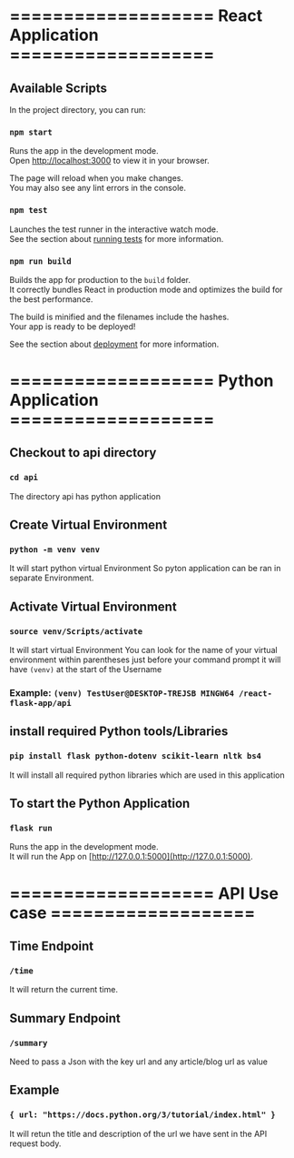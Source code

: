 # =================== React Application ===================

## Available Scripts
In the project directory, you can run:
### `npm start`
Runs the app in the development mode.\
Open [http://localhost:3000](http://localhost:3000) to view it in your browser.

The page will reload when you make changes.\
You may also see any lint errors in the console.

### `npm test`
Launches the test runner in the interactive watch mode.\
See the section about [running tests](https://facebook.github.io/create-react-app/docs/running-tests) for more information.

### `npm run build`
Builds the app for production to the `build` folder.\
It correctly bundles React in production mode and optimizes the build for the best performance.

The build is minified and the filenames include the hashes.\
Your app is ready to be deployed!

See the section about [deployment](https://facebook.github.io/create-react-app/docs/deployment) for more information.

# =================== Python Application ===================

## Checkout to api directory
### `cd api`
The directory api has python application

## Create Virtual Environment
### `python -m venv venv`
It will start python virtual Environment So pyton application can be ran in separate Environment.

## Activate Virtual Environment
### `source venv/Scripts/activate`
It will start virtual Environment 
You can look for the name of your virtual environment within parentheses just before your command prompt it will have `(venv)` at the start of the Username 
### Example: `(venv) TestUser@DESKTOP-TREJSB MINGW64 /react-flask-app/api`

## install required Python tools/Libraries
### `pip install flask python-dotenv scikit-learn nltk bs4`
It will install all required python libraries which are used in this application

## To start the Python Application
### `flask run`
Runs the app in the development mode.\
It will run the App on [http://127.0.0.1:5000](http://127.0.0.1:5000).

# =================== API Use case ===================

## Time Endpoint 
### `/time`
It will return the current time.

## Summary Endpoint 
### `/summary`
Need to pass a Json with the key url and any article/blog url as value 
## Example
### `{ url: "https://docs.python.org/3/tutorial/index.html" }`
It will retun the title and description of the url we have sent in the API request body.


